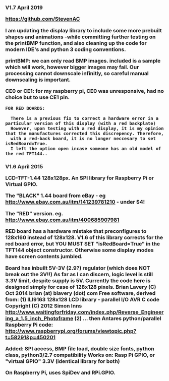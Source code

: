 
<h3>
V1.7 April 2019

https://github.com/StevenAC

I am updating the display library to include some more prebuilt shapes and animations -while committing further testing
on the printBMP function, and also cleaning up the code for modern IDE's and python 3 coding conventions.

printBMP: we can only read BMP images. included is a sample which will work, however bigger images may fail. Our
processing cannot downscale infinitly, so careful manual downscaling is important.

CE0 or CE1: for my raspberry pi, CE0 was unresponsive, had no choice but to use CE1 pin.

    FOR RED BOARDS:
   
      There is a previous fix to correct a hardware error in a particular version of this display (with a red backplate)
      However, upon testing with a red display, it is my opinion that the manufactures corrected this discrepency. Therefore,
      with a red-back board, it is no longer neccesary to set isRedBoard=True. 
      I left the option open incase someone has an old model of the red TFT144..
 

<h3>
V1.6 April 2015

LCD-TFT-1.44 128x128px. An SPI library for Raspberry Pi or Virtual GPIO.

The "BLACK" 1.44 board from eBay - eg http://www.ebay.com.au/itm/141239781210 - under $4!

The "RED" version. eg. http://www.ebay.com.au/itm/400685907981

RED board has a hardware mistake that preconfigures to 128x160 instead of 128x128. V1.6 of this library corrects for the red board error, but YOU MUST SET "isRedBoard=True" in the TFT144 object constructor. Otherwise some display modes have screen contents jumbled.

Board has inbuilt 5V-3V (2.9?) regulator (which does NOT break out the 3V!!) As far as I can discern, logic level is still 3.3V limit, despite supply is 5V. Currently the code here is designed simply for case of 128x128 pixels. Brian Lavery (C) Oct 2014 brian (at) blavery (dot) com Free software, derived from: (1) ILI9163 128x128 LCD library - parallel I/O AVR C code Copyright (C) 2012 Simon Inns http://www.waitingforfriday.com/index.php/Reverse_Engineering_a_1.5_inch_Photoframe (2) ... then Antares python/parallel Raspberry Pi code: http://www.raspberrypi.org/forums/viewtopic.php?t=58291&p=450201

Added: SPI access, BMP file load, double size fonts, python class, python3/2.7 compatibility Works on: Rasp Pi GPIO, or "virtual GPIO" 3.3V (identical library for both)

On Raspberry Pi, uses SpiDev and RPi.GPIO.